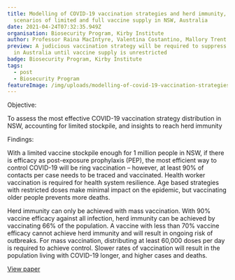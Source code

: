 ```yaml
---
title: Modelling of COVID-19 vaccination strategies and herd immunity, in
  scenarios of limited and full vaccine supply in NSW, Australia
date: 2021-04-24T07:32:35.949Z
organisation: Biosecurity Program, Kirby Institute
author: Professor Raina MacIntyre, Valentina Costantino, Mallory Trent
preview: A judicious vaccination strategy will be required to suppress outbreaks
  in Australia until vaccine supply is unrestricted
badge: Biosecurity Program, Kirby Institute
tags:
  - post
  - Biosecurity Program
featureImage: /img/uploads/modelling-of-covid-19-vaccination-strategies-and-herd-immunity-in-scenarios-of-limited-and-full-vaccine-supply-in-nsw-australia.jpeg
---
```

Objective: 

To assess the most effective COVID-19 vaccination strategy distribution in NSW, accounting for limited stockpile, and insights to reach herd immunity


Findings:

With a limited vaccine stockpile enough for 1 million people in NSW, if there is efficacy as post-exposure prophylaxis (PEP), the most efficient way to control COVID-19 will be ring vaccination – however, at least 90% of contacts per case needs to be traced and vaccinated. Health worker vaccination is required for health system resilience. Age based strategies with restricted doses make minimal impact on the epidemic, but vaccinating older people prevents more deaths. 

Herd immunity can only be achieved with mass vaccination. With 90% vaccine efficacy against all infection, herd immunity can be achieved by vaccinating 66% of the population. A vaccine with less than 70% vaccine efficacy cannot achieve herd immunity and will result in ongoing risk of outbreaks. For mass vaccination, distributing at least 60,000 doses per day is required to achieve control. Slower rates of vaccination will result in the population living with COVID-19 longer, and higher cases and deaths.

<a href="https://www.sciencedirect.com/science/article/pii/S0264410X21005016" target="_blank">
View paper
</a>